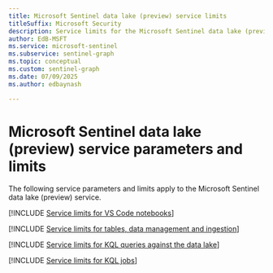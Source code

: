 ```yaml
---  
title: Microsoft Sentinel data lake (preview) service limits
titleSuffix: Microsoft Security  
description: Service limits for the Microsoft Sentinel data lake (preview) service.
author: EdB-MSFT  
ms.service: microsoft-sentinel  
ms.subservice: sentinel-graph
ms.topic: conceptual
ms.custom: sentinel-graph
ms.date: 07/09/2025
ms.author: edbaynash  

---  
```



# Microsoft Sentinel data lake (preview) service parameters and limits

The following service parameters and limits apply to the Microsoft Sentinel data lake (preview) service.

[!INCLUDE [Service limits for VS Code notebooks](../includes/service-limits-notebooks.md)]

[!INCLUDE [Service limits for tables, data management and ingestion](../includes/service-limits-table-manaement-ingestion.md)]

[!INCLUDE [Service limits for KQL queries against the data lake](../includes/service-limits-kql-queries.md)]

[!INCLUDE [Service limits for KQL jobs](../includes/service-limits-kql-jobs.md)]
